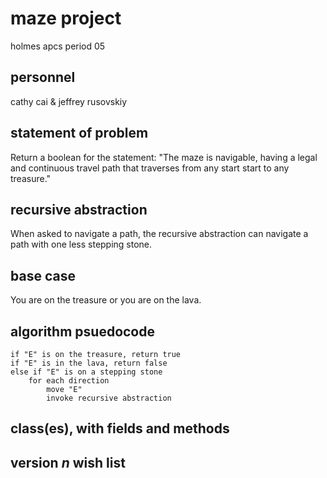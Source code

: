 # maze project
holmes apcs period 05

## personnel

cathy cai & jeffrey rusovskiy

## statement of problem

Return a boolean for the statement: "The maze is navigable, having a legal and continuous travel path that traverses from any start start to any treasure."

## recursive abstraction

When asked to navigate a path, the recursive abstraction can navigate a path with one less stepping stone.

## base case

You are on the treasure or you are on the lava.

## algorithm psuedocode

    if "E" is on the treasure, return true
    if "E" is in the lava, return false
    else if "E" is on a stepping stone
        for each direction
            move "E"
            invoke recursive abstraction

## class(es), with fields and methods


## version *n* wish list

